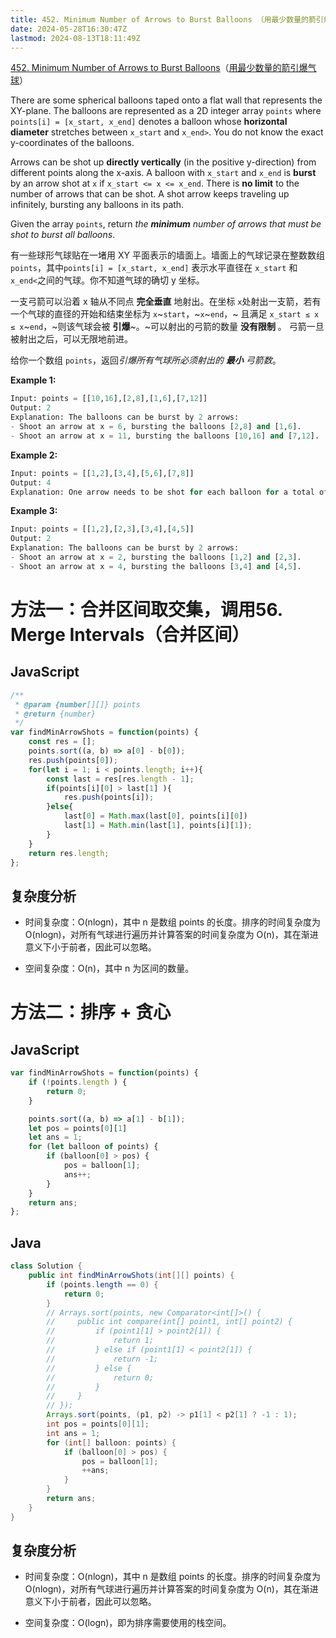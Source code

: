 ```yaml
---
title: 452. Minimum Number of Arrows to Burst Balloons （用最少数量的箭引爆气球）
date: 2024-05-28T16:30:47Z
lastmod: 2024-08-13T18:11:49Z
---
```


[452. Minimum Number of Arrows to Burst Balloons](https://leetcode.com/problems/minimum-number-of-arrows-to-burst-balloons/)（[用最少数量的箭引爆气球](https://leetcode.cn/problems/minimum-number-of-arrows-to-burst-balloons/)）

There are some spherical balloons taped onto a flat wall that represents the XY-plane. The balloons are represented as a 2D integer array `points`​ where `points[i] = [x_start, x_end]`​ denotes a balloon whose **horizontal diameter** stretches between `x_start`​ and `x_end>`​. You do not know the exact y-coordinates of the balloons.

Arrows can be shot up **directly vertically** (in the positive y-direction) from different points along the x-axis. A balloon with `x_start`​ and `x_end`​ is **burst** by an arrow shot at `x`​ if `x_start <= x <= x_end`​. There is **no limit** to the number of arrows that can be shot. A shot arrow keeps traveling up infinitely, bursting any balloons in its path.

Given the array `points`​, return *the* ***minimum*** *number of arrows that must be shot to burst all balloons*.

有一些球形气球贴在一堵用 XY 平面表示的墙面上。墙面上的气球记录在整数数组 `points`​ ，其中`points[i] = [x_start, x_end]`​ 表示水平直径在 `x_start`​ 和 `x_end<`​之间的气球。你不知道气球的确切 y 坐标。

一支弓箭可以沿着 x 轴从不同点 **完全垂直** 地射出。在坐标 `x`​ 处射出一支箭，若有一个气球的直径的开始和结束坐标为 `x`​~`start`​，~`x`​~`end`​，~ 且满足  `x_start ≤ x ≤ x`​~`end`​，~则该气球会被 **引爆**~。~可以射出的弓箭的数量 **没有限制** 。 弓箭一旦被射出之后，可以无限地前进。

给你一个数组 `points`​ ，返回*引爆所有气球所必须射出的* ***最小*** *弓箭数*。

**Example 1:**

```python
Input: points = [[10,16],[2,8],[1,6],[7,12]]
Output: 2
Explanation: The balloons can be burst by 2 arrows:
- Shoot an arrow at x = 6, bursting the balloons [2,8] and [1,6].
- Shoot an arrow at x = 11, bursting the balloons [10,16] and [7,12].
```

**Example 2:**

```python
Input: points = [[1,2],[3,4],[5,6],[7,8]]
Output: 4
Explanation: One arrow needs to be shot for each balloon for a total of 4 arrows.
```

**Example 3:**

```python
Input: points = [[1,2],[2,3],[3,4],[4,5]]
Output: 2
Explanation: The balloons can be burst by 2 arrows:
- Shoot an arrow at x = 2, bursting the balloons [1,2] and [2,3].
- Shoot an arrow at x = 4, bursting the balloons [3,4] and [4,5].
```

# 方法一：合并区间取交集，调用56. Merge Intervals（合并区间）

## JavaScript

```javascript
/**
 * @param {number[][]} points
 * @return {number}
 */
var findMinArrowShots = function(points) {
    const res = [];
    points.sort((a, b) => a[0] - b[0]);
    res.push(points[0]);
    for(let i = 1; i < points.length; i++){
        const last = res[res.length - 1];
        if(points[i][0] > last[1] ){
            res.push(points[i]);
        }else{
            last[0] = Math.max(last[0], points[i][0])
            last[1] = Math.min(last[1], points[i][1]);
        }
    }
    return res.length;
};
```

## 复杂度分析

* 时间复杂度：O(nlog⁡n)，其中 n 是数组 points 的长度。排序的时间复杂度为 O(nlog⁡n)，对所有气球进行遍历并计算答案的时间复杂度为 O(n)，其在渐进意义下小于前者，因此可以忽略。

* 空间复杂度：O(n)，其中 n 为区间的数量。

# 方法二：排序 + 贪心

## JavaScript

```javascript
var findMinArrowShots = function(points) {
    if (!points.length ) {
        return 0;
    }

    points.sort((a, b) => a[1] - b[1]);
    let pos = points[0][1]
    let ans = 1;
    for (let balloon of points) {
        if (balloon[0] > pos) {
            pos = balloon[1];
            ans++;
        }
    }
    return ans;
};
```

## Java

```java
class Solution {
    public int findMinArrowShots(int[][] points) {
        if (points.length == 0) {
            return 0;
        }
        // Arrays.sort(points, new Comparator<int[]>() {
        //     public int compare(int[] point1, int[] point2) {
        //         if (point1[1] > point2[1]) {
        //             return 1;
        //         } else if (point1[1] < point2[1]) {
        //             return -1;
        //         } else {
        //             return 0;
        //         }
        //     }
        // });
        Arrays.sort(points, (p1, p2) -> p1[1] < p2[1] ? -1 : 1);
        int pos = points[0][1];
        int ans = 1;
        for (int[] balloon: points) {
            if (balloon[0] > pos) {
                pos = balloon[1];
                ++ans;
            }
        }
        return ans;
    }
}
```

## 复杂度分析

* 时间复杂度：O(nlog⁡n)，其中 n 是数组 points 的长度。排序的时间复杂度为 O(nlog⁡n)，对所有气球进行遍历并计算答案的时间复杂度为 O(n)，其在渐进意义下小于前者，因此可以忽略。

* 空间复杂度：O(log⁡n)，即为排序需要使用的栈空间。
